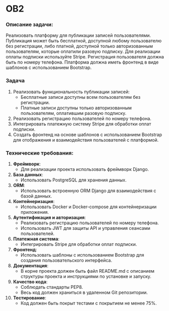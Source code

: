 # OB2

### Описание задачи:

Реализовать платформу для публикации записей пользователями. Публикация может быть бесплатной, доступной любому пользователю без регистрации, либо платной, доступной только авторизованным пользователям, которые оплатили разовую подписку. Для реализации оплаты подписки используйте Stripe. Регистрация пользователя должна быть по номеру телефона. Платформа должна иметь фронтенд в виде шаблонов с использованием Bootstrap.

### Задача

1. Реализовать функциональность публикации записей:
    - Бесплатные записи доступны всем пользователям без регистрации.
    - Платные записи доступны только авторизованным пользователям, оплатившим разовую подписку.
2. Реализовать регистрацию пользователей по номеру телефона.
3. Интегрировать платежную систему Stripe для обработки оплат подписки.
4. Создать фронтенд на основе шаблонов с использованием Bootstrap для отображения и взаимодействия пользователей с платформой.

### Технические требования:

1. **Фреймворк**:
    - Для реализации проекта использовать фреймворк Django.
2. **База данных**:
    - Использовать PostgreSQL для хранения данных.
3. **ORM**:
    - Использовать встроенную ORM Django для взаимодействия с базой данных.
4. **Контейнеризация**:
    - Использовать Docker и Docker-compose для контейнеризации приложения.
5. **Аутентификация и авторизация**:
    - Реализовать регистрацию пользователей по номеру телефона.
    - Использовать JWT для защиты API и управления сеансами пользователей.
6. **Платежная система**:
    - Интегрировать Stripe для обработки оплат подписки.
7. **Фронтенд**:
    - Использовать шаблоны с использованием Bootstrap для создания пользовательского интерфейса.
8. **Документация**:
    - В корне проекта должен быть файл README.md с описанием структуры проекта и инструкциями по установке и запуску.
9. **Качество кода**:
    - Соблюдать стандарты PEP8.
    - Весь код должен храниться в удаленном Git репозитории.
10. **Тестирование**:
    - Код должен быть покрыт тестами с покрытием не менее 75%.
